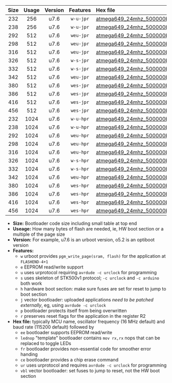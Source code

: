 |Size|Usage|Version|Features|Hex file|
|:-:|:-:|:-:|:-:|:--|
|232|256|u7.6|`w-u-jpr`|[atmega649_24mhz_500000bps_ur_vbl.hex](https://raw.githubusercontent.com/stefanrueger/urboot/main//atmega649_24mhz_500000bps_ur_vbl.hex)|
|238|256|u7.6|`w-u-jpr`|[atmega649_24mhz_500000bps_lednop_ur_vbl.hex](https://raw.githubusercontent.com/stefanrueger/urboot/main//atmega649_24mhz_500000bps_lednop_ur_vbl.hex)|
|292|512|u7.6|`weu-jpr`|[atmega649_24mhz_500000bps_ee_ur_vbl.hex](https://raw.githubusercontent.com/stefanrueger/urboot/main//atmega649_24mhz_500000bps_ee_ur_vbl.hex)|
|298|512|u7.6|`weu-jpr`|[atmega649_24mhz_500000bps_ee_lednop_ur_vbl.hex](https://raw.githubusercontent.com/stefanrueger/urboot/main//atmega649_24mhz_500000bps_ee_lednop_ur_vbl.hex)|
|316|512|u7.6|`weu-jpr`|[atmega649_24mhz_500000bps_ee_lednop_fr_ur_vbl.hex](https://raw.githubusercontent.com/stefanrueger/urboot/main//atmega649_24mhz_500000bps_ee_lednop_fr_ur_vbl.hex)|
|326|512|u7.6|`w-s-jpr`|[atmega649_24mhz_500000bps_vbl.hex](https://raw.githubusercontent.com/stefanrueger/urboot/main//atmega649_24mhz_500000bps_vbl.hex)|
|332|512|u7.6|`w-s-jpr`|[atmega649_24mhz_500000bps_lednop_vbl.hex](https://raw.githubusercontent.com/stefanrueger/urboot/main//atmega649_24mhz_500000bps_lednop_vbl.hex)|
|342|512|u7.6|`weu-jpr`|[atmega649_24mhz_500000bps_ee_lednop_fr_ce_ur_vbl.hex](https://raw.githubusercontent.com/stefanrueger/urboot/main//atmega649_24mhz_500000bps_ee_lednop_fr_ce_ur_vbl.hex)|
|380|512|u7.6|`wes-jpr`|[atmega649_24mhz_500000bps_ee_vbl.hex](https://raw.githubusercontent.com/stefanrueger/urboot/main//atmega649_24mhz_500000bps_ee_vbl.hex)|
|386|512|u7.6|`wes-jpr`|[atmega649_24mhz_500000bps_ee_lednop_vbl.hex](https://raw.githubusercontent.com/stefanrueger/urboot/main//atmega649_24mhz_500000bps_ee_lednop_vbl.hex)|
|416|512|u7.6|`wes-jpr`|[atmega649_24mhz_500000bps_ee_lednop_fr_vbl.hex](https://raw.githubusercontent.com/stefanrueger/urboot/main//atmega649_24mhz_500000bps_ee_lednop_fr_vbl.hex)|
|456|512|u7.6|`wes-jpr`|[atmega649_24mhz_500000bps_ee_lednop_fr_ce_vbl.hex](https://raw.githubusercontent.com/stefanrueger/urboot/main//atmega649_24mhz_500000bps_ee_lednop_fr_ce_vbl.hex)|
|232|1024|u7.6|`w-u-hpr`|[atmega649_24mhz_500000bps_ur.hex](https://raw.githubusercontent.com/stefanrueger/urboot/main//atmega649_24mhz_500000bps_ur.hex)|
|238|1024|u7.6|`w-u-hpr`|[atmega649_24mhz_500000bps_lednop_ur.hex](https://raw.githubusercontent.com/stefanrueger/urboot/main//atmega649_24mhz_500000bps_lednop_ur.hex)|
|292|1024|u7.6|`weu-hpr`|[atmega649_24mhz_500000bps_ee_ur.hex](https://raw.githubusercontent.com/stefanrueger/urboot/main//atmega649_24mhz_500000bps_ee_ur.hex)|
|298|1024|u7.6|`weu-hpr`|[atmega649_24mhz_500000bps_ee_lednop_ur.hex](https://raw.githubusercontent.com/stefanrueger/urboot/main//atmega649_24mhz_500000bps_ee_lednop_ur.hex)|
|316|1024|u7.6|`weu-hpr`|[atmega649_24mhz_500000bps_ee_lednop_fr_ur.hex](https://raw.githubusercontent.com/stefanrueger/urboot/main//atmega649_24mhz_500000bps_ee_lednop_fr_ur.hex)|
|326|1024|u7.6|`w-s-hpr`|[atmega649_24mhz_500000bps.hex](https://raw.githubusercontent.com/stefanrueger/urboot/main//atmega649_24mhz_500000bps.hex)|
|332|1024|u7.6|`w-s-hpr`|[atmega649_24mhz_500000bps_lednop.hex](https://raw.githubusercontent.com/stefanrueger/urboot/main//atmega649_24mhz_500000bps_lednop.hex)|
|342|1024|u7.6|`weu-hpr`|[atmega649_24mhz_500000bps_ee_lednop_fr_ce_ur.hex](https://raw.githubusercontent.com/stefanrueger/urboot/main//atmega649_24mhz_500000bps_ee_lednop_fr_ce_ur.hex)|
|380|1024|u7.6|`wes-hpr`|[atmega649_24mhz_500000bps_ee.hex](https://raw.githubusercontent.com/stefanrueger/urboot/main//atmega649_24mhz_500000bps_ee.hex)|
|386|1024|u7.6|`wes-hpr`|[atmega649_24mhz_500000bps_ee_lednop.hex](https://raw.githubusercontent.com/stefanrueger/urboot/main//atmega649_24mhz_500000bps_ee_lednop.hex)|
|416|1024|u7.6|`wes-hpr`|[atmega649_24mhz_500000bps_ee_lednop_fr.hex](https://raw.githubusercontent.com/stefanrueger/urboot/main//atmega649_24mhz_500000bps_ee_lednop_fr.hex)|
|456|1024|u7.6|`wes-hpr`|[atmega649_24mhz_500000bps_ee_lednop_fr_ce.hex](https://raw.githubusercontent.com/stefanrueger/urboot/main//atmega649_24mhz_500000bps_ee_lednop_fr_ce.hex)|

- **Size:** Bootloader code size including small table at top end
- **Useage:** How many bytes of flash are needed, ie, HW boot section or a multiple of the page size
- **Version:** For example, u7.6 is an urboot version, o5.2 is an optiboot version
- **Features:**
  + `w` urboot provides `pgm_write_page(sram, flash)` for the application at `FLASHEND-4+1`
  + `e` EEPROM read/write support
  + `u` uses urprotocol requiring `avrdude -c urclock` for programming
  + `s` uses skeleton of STK500v1 protocol; `-c urclock` and `-c arduino` both work
  + `h` hardware boot section: make sure fuses are set for reset to jump to boot section
  + `j` vector bootloader: uploaded applications *need to be patched externally*, eg, using `avrdude -c urclock`
  + `p` bootloader protects itself from being overwritten
  + `r` preserves reset flags for the application in the register R2
- **Hex file:** typically MCU name, oscillator frequency (16 MHz default) and baud rate (115200 default) followed by
  + `ee` bootloader supports EEPROM read/write
  + `lednop` "template" bootloader contains `mov rx,rx` nops that can be replaced to toggle LEDs
  + `fr` bootloader provides non-essential code for smoother error handing
  + `ce` bootloader provides a chip erase command
  + `ur` uses urprotocol and requires `avrdude -c urclock` for programming
  + `vbl` vector bootloader: set fuses to jump to reset, not the HW boot section
